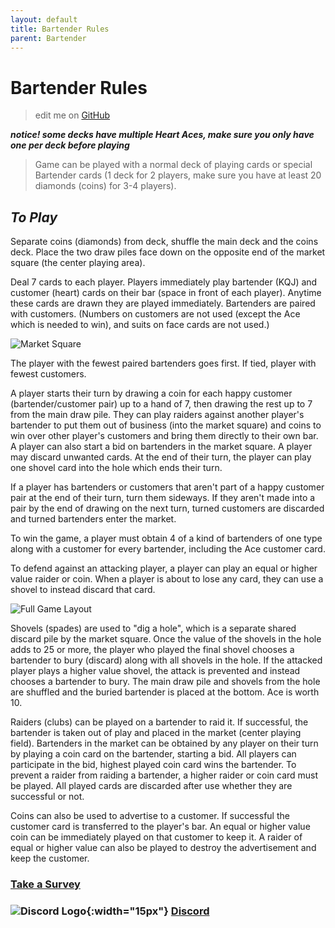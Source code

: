 ```yaml
---
layout: default
title: Bartender Rules
parent: Bartender
---
```



# Bartender Rules
> edit me on [GitHub](https://github.com/sybenx/aarwares-site/blob/main/bartender.md)

**_notice! some decks have multiple Heart Aces, make sure you only have one per deck before playing_**

> Game can be played with a normal deck of playing cards or special Bartender cards (1 deck for 2 players, make sure you have at least 20 diamonds (coins) for 3-4 players).

## _To Play_

Separate coins (diamonds) from deck, shuffle the main deck and the coins deck. Place the two draw piles face down on the opposite end of the market square (the center playing area).

Deal 7 cards to each player. Players immediately play bartender (KQJ) and customer (heart) cards on their bar (space in front of each player). Anytime these cards are drawn they are played immediately. Bartenders are paired with customers. (Numbers on customers are not used (except the Ace which is needed to win), and suits on face cards are not used.)

![Market Square](https://github.com/sybenx/aarwares-site/assets/2048087/e914cea5-2841-4736-9540-40b6c52f1838)

The player with the fewest paired bartenders goes first. If tied, player with fewest customers. 

A player starts their turn by drawing a coin for each happy customer (bartender/customer pair) up to a hand of 7, then drawing the rest up to 7 from the main draw pile. They can play raiders against another player's bartender to put them out of business (into the market square) and coins to win over other player's customers and bring them directly to their own bar. A player can also start a bid on bartenders in the market square. A player may discard unwanted cards. At the end of their turn, the player can play one shovel card into the hole which ends their turn.

If a player has bartenders or customers that aren't part of a happy customer pair at the end of their turn, turn them sideways. If they aren't made into a pair by the end of drawing on the next turn, turned customers are discarded and turned bartenders enter the market.

To win the game, a player must obtain 4 of a kind of bartenders of one type along with a customer for every bartender, including the Ace customer card.

To defend against an attacking player, a player can play an equal or higher value raider or coin. When a player is about to lose any card, they can use a shovel to instead discard that card.

![Full Game Layout](https://github.com/sybenx/aarwares-site/assets/2048087/8bf89d72-748c-41ad-ae2d-16a05f48879a)


Shovels (spades) are used to "dig a hole", which is a separate shared discard pile by the market square. Once the value of the shovels in the hole adds to 25 or more, the player who played the final shovel chooses a bartender to bury (discard) along with all shovels in the hole. If the attacked player plays a higher value shovel, the attack is prevented and instead chooses a bartender to bury. The main draw pile and shovels from the hole are shuffled and the buried bartender is placed at the bottom. Ace is worth 10.

Raiders (clubs) can be played on a bartender to raid it. If successful, the bartender is taken out of play and placed in the market (center playing field). Bartenders in the market can be obtained by any player on their turn by playing a coin card on the bartender, starting a bid. All players can participate in the bid, highest played coin card wins the bartender. To prevent a raider from raiding a bartender, a higher raider or coin card must be played. All played cards are discarded after use whether they are successful or not.

Coins can also be used to advertise to a customer. If successful the customer card is transferred to the player's bar. An equal or higher value coin can be immediately played on that customer to keep it. A raider of equal or higher value can also be played to destroy the advertisement and keep the customer.

### [Take a Survey](https://forms.gle/mPD71fr6YsUsrQp18)

### ![Discord Logo](https://assets-global.website-files.com/6257adef93867e50d84d30e2/636e0a69f118df70ad7828d4_icon_clyde_blurple_RGB.svg){:width="15px"} [Discord](https://discord.gg/hfDj2JdH)
